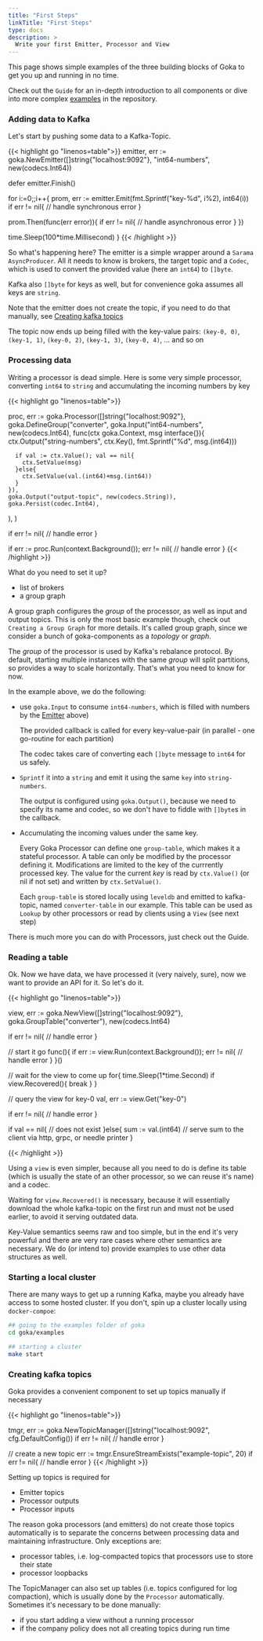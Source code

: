 ```yaml
---
title: "First Steps"
linkTitle: "First Steps"
type: docs
description: >
  Write your first Emitter, Processor and View
---
```



This page shows simple examples of the three building blocks of Goka to get you up and running in no time. 

Check out the `Guide` for an in-depth introduction to all components or dive into more complex [examples](https://github.com/lovoo/goka/tree/master/examples) in the repository.

### Adding data to Kafka

Let's start by pushing some data to a Kafka-Topic.

{{< highlight go "linenos=table">}} 
emitter, err := goka.NewEmitter([]string{"localhost:9092"}, "int64-numbers", new(codecs.Int64))

defer emitter.Finish()

for i:=0;;i++{
  prom, err := emitter.Emit(fmt.Sprintf("key-%d", i%2), int64(i))
  if err != nil{
  // handle  synchronous error
  }

  prom.Then(func(err error)){
    if err != nil{
      // handle asynchronous error
    }
  })

  time.Sleep(100*time.Millisecond)
}
{{< /highlight >}}

So what's happening here? The emitter is a simple wrapper around a `Sarama AsyncProducer`. All it needs to know is brokers, the target topic and a `Codec`, which is used to convert the provided value (here an `int64`) to `[]byte`.

Kafka also `[]byte` for keys as well, but for convenience goka assumes all keys are `string`. 

Note that the emitter does not create the topic, if you need to do that manually, see  [Creating kafka topics](#creating-kafka-topics)

The topic now ends up being filled with the key-value pairs: `(key-0, 0)`, `(key-1, 1)`, `(key-0, 2)`, `(key-1, 3)`, `(key-0, 4)`, ... and so on

### Processing data

Writing a processor is dead simple. Here is some very simple processor, converting `int64` to `string` and accumulating the incoming numbers by key

{{< highlight go "linenos=table">}} 

proc, err := goka.Processor([]string{"localhost:9092"}, 
  goka.DefineGroup("converter",
    goka.Input("int64-numbers", new(codecs.Int64), func(ctx goka.Context, msg interface{}){
      ctx.Output("string-numbers", ctx.Key(), fmt.Sprintf("%d", msg.(int64)))

    
      if val := ctx.Value(); val == nil{
        ctx.SetValue(msg)
      }else{
        ctx.SetValue(val.(int64)+msg.(int64))
      }
    }),
    goka.Output("output-topic", new(codecs.String)),
    goka.Persist(codec.Int64),
  ),
)

if err != nil{
  // handle error
}

if err := proc.Run(context.Background()); err != nil{
  // handle error
}
{{< /highlight >}}

What do you need to set it up?
* list of brokers
* a group graph

A group graph configures the *group* of the processor, as well as input and output topics. This is only the most basic example though, check out `Creating a Group Graph` for more details. It's called group graph, since we consider a bunch of goka-components as a *topology* or *graph*.

The *group* of the processor is used by Kafka's rebalance protocol. By default, starting multiple instances with the same *group* will split partitions, so provides a way to scale horizontally. That's what you need to know for now.

In the example above, we do the following:
* use `goka.Input` to consume `int64-numbers`, which is filled with numbers by the [Emitter](#adding-data-to-kafka) above)

  The provided callback is called for every key-value-pair (in parallel - one go-routine for each partition)
  
  The codec takes care of converting each `[]byte` message to `int64` for us safely.
* `Sprintf` it into a `string` and emit it using the same `key` into `string-numbers`. 

  The output is configured using `goka.Output()`, because we need to specify its name and codec, so we don't have to fiddle with `[]byte`s in the callback.
* Accumulating the incoming values under the same key. 

  Every Goka Processor can define one `group-table`, which makes it a stateful processor. A table can only be modified by the processor defining it. Modifications are limited to the key of the currrently processed key. The value for the current *key* is read by  `ctx.Value()` (or nil if not set) and written by `ctx.SetValue()`.

  Each `group-table` is stored locally using `leveldb` and emitted to kafka-topic, named `converter-table` in our example. This table can be used as `Lookup` by other processors or read by clients using a `View` (see next step)

There is much more you can do with Processors, just check out the Guide.


### Reading a table

Ok. Now we have data, we have processed it (very naively, sure), now we want to provide an API for it. So let's do it.


{{< highlight go "linenos=table">}} 

view, err := goka.NewView([]string{"localhost:9092"}, 
                          goka.GroupTable("converter"), 
                          new(codecs.Int64)

if err != nil{
  // handle error
}

// start it
go func(){
  if err := view.Run(context.Background()); err != nil{
    // handle error
  }
}()



// wait for the view to come up
for{
  time.Sleep(1*time.Second)
  if view.Recovered(){
    break
  }
}

// query the view for key-0
val, err := view.Get("key-0")

if err != nil{
  // handle error
}

if val == nil{
  // does not exist
}else{
  sum := val.(int64)
  // serve sum to the client via http, grpc, or needle printer
}

{{< /highlight >}}

Using a `view` is even simpler, because all you need to do is define its table (which is usually the state of an other processor, so we can reuse it's name) and a codec. 

Waiting for `view.Recovered()` is necessary, because it will essentially download the whole kafka-topic on the first run and must not be used earlier, to avoid it serving outdated data.

Key-Value semantics seems raw and too simple, but in the end it's very powerful and there are very rare cases where other semantics are necessary. We do (or intend to) provide examples to use other data structures as well.


### Starting a local cluster

There are many ways to get up a running Kafka, maybe you already have access to some hosted cluster. If you don't, spin up a cluster locally using `docker-compoe`:

```bash
## going to the examples folder of goka
cd goka/examples

## starting a cluster
make start
```

### Creating kafka topics

Goka provides a convenient component to set up topics manually if necessary

{{< highlight go "linenos=table">}} 

tmgr, err := goka.NewTopicManager([]string{"localhost:9092", cfg.DefaultConfig())
if err != nil{
  // handle error
}

// create a new topic
err := tmgr.EnsureStreamExists("example-topic", 20)
if err != nil{
  // handle error
}
{{< /highlight >}}

Setting up topics is required for 

* Emitter topics
* Processor outputs
* Processor inputs

The reason goka processors (and emitters) do not create those topics automatically is to separate the concerns between processing data and maintaining infrastructure. Only exceptions are:

* processor tables, i.e. log-compacted topics that processors use to store their state
* processor loopbacks

The TopicManager can also set up tables (i.e. topics configured for log compaction), which is usually done by the `Processor` automatically. Sometimes it's necessary to be done manually:

* if you start adding a view without a running processor
* if the company policy does not all creating topics during run time